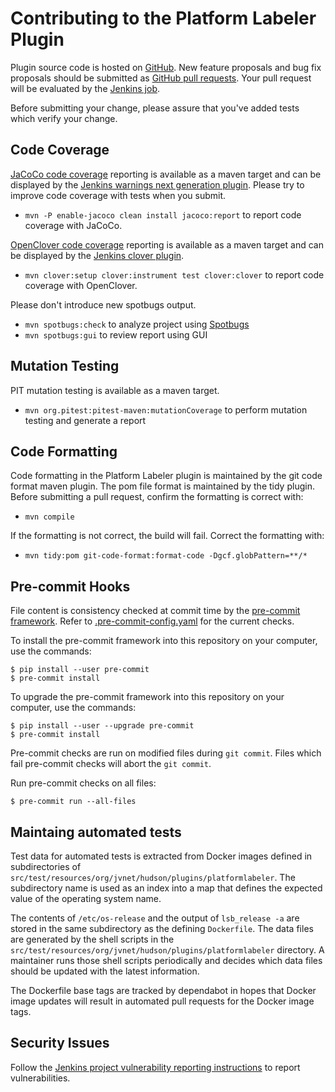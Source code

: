 Contributing to the Platform Labeler Plugin
==============================

Plugin source code is hosted on [GitHub](https://github.com/jenkinsci/platformlabeler-plugin).
New feature proposals and bug fix proposals should be submitted as
[GitHub pull requests](https://help.github.com/articles/creating-a-pull-request).
Your pull request will be evaluated by the [Jenkins job](https://ci.jenkins.io/job/Plugins/job/platformlabeler-plugin/).

Before submitting your change, please assure that you've added tests
which verify your change.

## Code Coverage

[JaCoCo code coverage](https://www.jacoco.org/jacoco/) reporting is available as a maven target and can be displayed by the [Jenkins warnings next generation plugin](https://plugins.jenkins.io/warnings-ng/).
Please try to improve code coverage with tests when you submit.
* `mvn -P enable-jacoco clean install jacoco:report` to report code coverage with JaCoCo.

[OpenClover code coverage](https://openclover.org/) reporting is available as a maven target and can be displayed by the [Jenkins clover plugin](https://plugins.jenkins.io/clover/).
* `mvn clover:setup clover:instrument test clover:clover` to report code coverage with OpenClover.

Please don't introduce new spotbugs output.
* `mvn spotbugs:check` to analyze project using [Spotbugs](https://spotbugs.github.io)
* `mvn spotbugs:gui` to review report using GUI

## Mutation Testing

PIT mutation testing is available as a maven target.

* `mvn org.pitest:pitest-maven:mutationCoverage` to perform mutation testing and generate a report

## Code Formatting

Code formatting in the Platform Labeler plugin is maintained by the git code format maven plugin.
The pom file format is maintained by the tidy plugin.
Before submitting a pull request, confirm the formatting is correct with:

* `mvn compile`

If the formatting is not correct, the build will fail.  Correct the formatting with:

* `mvn tidy:pom git-code-format:format-code -Dgcf.globPattern=**/*`

## Pre-commit Hooks

File content is consistency checked at commit time by the [pre-commit framework](https://pre-commit.com/).
Refer to [.pre-commit-config.yaml](.pre-commit-config.yaml) for the current checks.

To install the pre-commit framework into this repository on your computer, use the commands:

```
$ pip install --user pre-commit
$ pre-commit install
```

To upgrade the pre-commit framework into this repository on your computer, use the commands:

```
$ pip install --user --upgrade pre-commit
$ pre-commit install
```

Pre-commit checks are run on modified files during `git commit`.
Files which fail pre-commit checks will abort the `git commit`.

Run pre-commit checks on all files:
```
$ pre-commit run --all-files
```

## Maintaing automated tests

Test data for automated tests is extracted from Docker images defined in subdirectories of `src/test/resources/org/jvnet/hudson/plugins/platformlabeler`.
The subdirectory name is used as an index into a map that defines the expected value of the operating system name.

The contents of `/etc/os-release` and the output of `lsb_release -a` are stored in the same subdirectory as the defining `Dockerfile`.
The data files are generated by the shell scripts in the `src/test/resources/org/jvnet/hudson/plugins/platformlabeler` directory.
A maintainer runs those shell scripts periodically and decides which data files should be updated with the latest information.

The Dockerfile base tags are tracked by dependabot in hopes that Docker image updates will result in automated pull requests for the Docker image tags.

## Security Issues

Follow the [Jenkins project vulnerability reporting instructions](https://jenkins.io/security/reporting/) to report vulnerabilities.
